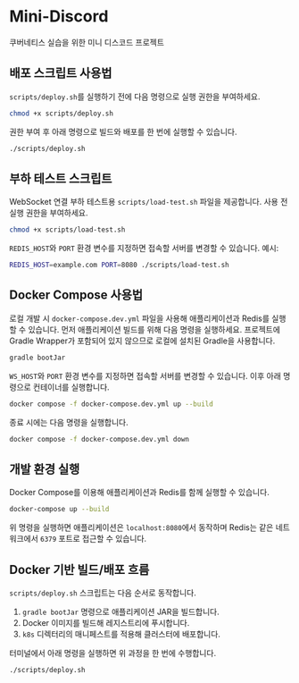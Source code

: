 # Mini-Discord
쿠버네티스 실습을 위한 미니 디스코드 프로젝트

## 배포 스크립트 사용법
`scripts/deploy.sh`를 실행하기 전에 다음 명령으로 실행 권한을 부여하세요.

```bash
chmod +x scripts/deploy.sh
```

권한 부여 후 아래 명령으로 빌드와 배포를 한 번에 실행할 수 있습니다.

```bash
./scripts/deploy.sh
```

## 부하 테스트 스크립트
WebSocket 연결 부하 테스트용 `scripts/load-test.sh` 파일을 제공합니다. 사용 전 실행 권한을 부여하세요.

```bash
chmod +x scripts/load-test.sh
```
`REDIS_HOST`와 `PORT` 환경 변수를 지정하면 접속할 서버를 변경할 수 있습니다. 예시:

```bash
REDIS_HOST=example.com PORT=8080 ./scripts/load-test.sh
```

## Docker Compose 사용법
로컬 개발 시 `docker-compose.dev.yml` 파일을 사용해 애플리케이션과 Redis를 실행할 수 있습니다.
먼저 애플리케이션 빌드를 위해 다음 명령을 실행하세요. 
프로젝트에 Gradle Wrapper가 포함되어 있지 않으므로 로컬에 설치된 Gradle을 사용합니다.

```bash
gradle bootJar
```


`WS_HOST`와 `PORT` 환경 변수를 지정하면 접속할 서버를 변경할 수 있습니다.
이후 아래 명령으로 컨테이너를 실행합니다.

```bash
docker compose -f docker-compose.dev.yml up --build
```

종료 시에는 다음 명령을 실행합니다.

```bash
docker compose -f docker-compose.dev.yml down
```

## 개발 환경 실행
Docker Compose를 이용해 애플리케이션과 Redis를 함께 실행할 수 있습니다.

```bash
docker-compose up --build
```

위 명령을 실행하면 애플리케이션은 `localhost:8080`에서 동작하며 Redis는 같은 네트워크에서 `6379` 포트로 접근할 수 있습니다.

## Docker 기반 빌드/배포 흐름
`scripts/deploy.sh` 스크립트는 다음 순서로 동작합니다.

1. `gradle bootJar` 명령으로 애플리케이션 JAR을 빌드합니다.
2. Docker 이미지를 빌드해 레지스트리에 푸시합니다.
3. `k8s` 디렉터리의 매니페스트를 적용해 클러스터에 배포합니다.

터미널에서 아래 명령을 실행하면 위 과정을 한 번에 수행합니다.

```bash
./scripts/deploy.sh
```
